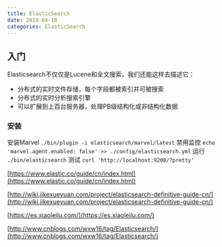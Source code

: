 ```yaml
---
title: ElasticSearch
date: 2019-04-18
categories: ElasticSearch
---
```


## 入门
Elasticsearch不仅仅是Lucene和全文搜索，我们还能这样去描述它：

+ 分布式的实时文件存储，每个字段都被索引并可被搜索
+ 分布式的实时分析搜索引擎
+ 可以扩展到上百台服务器，处理PB级结构化或非结构化数据

### 安装

安装Marvel
`./bin/plugin -i elasticsearch/marvel/latest`
禁用监控
`echo 'marvel.agent.enabled: false' >> ./config/elasticsearch.yml`
运行
`./bin/elasticsearch`
测试
`curl 'http://localhost:9200/?pretty'`



[https://www.elastic.co/guide/cn/index.html](https://www.elastic.co/guide/cn/index.html)

[http://wiki.jikexueyuan.com/project/elasticsearch-definitive-guide-cn/](http://wiki.jikexueyuan.com/project/elasticsearch-definitive-guide-cn/)

[https://es.xiaoleilu.com/](https://es.xiaoleilu.com/)

[http://www.cnblogs.com/wxw16/tag/Elasticsearch/](http://www.cnblogs.com/wxw16/tag/Elasticsearch/)
